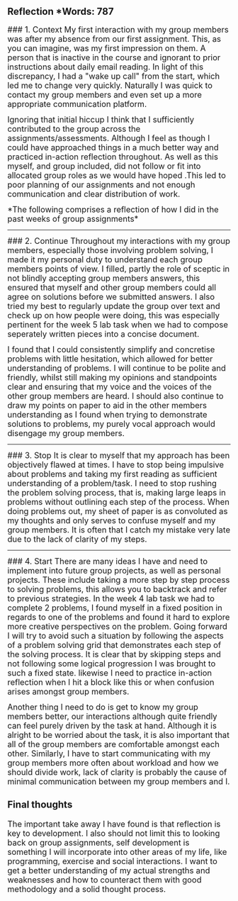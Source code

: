 ## __Reflection__  *Words: 787
<font size="4">
### 1. Context
</font>
<font size="4">
My first interaction with my group members was after my absence from our first assignment. This, as you can imagine, was my first impression on them. A person that is inactive in the 
course and ignorant to prior instructions about daily email reading. In light of this discrepancy, I had a "wake up call" from the start, which led me to change very quickly. 
Naturally I was quick to contact my group members and even set up a more appropriate communication platform.

Ignoring that initial hiccup I think that I sufficiently contributed to the group across the assignments/assessments. Although I feel as though I could have approached things in a much 
better way and practiced in-action reflection throughout. As well as this myself, and group included, did not follow or fit into allocated group roles as we would have hoped .This 
led to poor planning of our assignments and not enough communication and clear distribution of work.
</font>

<font size="4">
*The following comprises a reflection of how I did in the past weeks of group assignments* 
</font>

-----

<font size="4">
### 2. Continue
</font>
<font size="4">
Throughout my interactions with my group members, especially those involving problem solving, I made it my
personal duty to understand each group members points of view. I filled, partly the role of sceptic in not blindly accepting group members answers, this ensured that myself and other
group members could all agree on solutions before we submitted answers. I also tried my best to regularly update the group over text and check up on how people were doing, this was 
especially pertinent for the week 5 lab task when we had to compose seperately written pieces into a concise document. 

I found that I could consistently simplify and concretise problems with little hesitation, which allowed for better understanding of problems. I will continue to be polite and friendly, whilst still making my 
opinions and standpoints clear and ensuring that my voice and the voices of the other group members are heard. I should also continue to draw my points on paper to aid in the 
other members understanding as I found when trying to demonstrate solutions to problems, my purely vocal approach would disengage my group members.
</font>

-----

<font size="4">
### 3. Stop
</font>
<font size="4">
It is clear to myself that my approach has been objectively flawed at times. I have to stop being impulsive about problems and taking my first reading as sufficient understanding of 
a problem/task. I need to stop rushing the problem solving process, that is, making large leaps in problems without outlining each step of the process. When doing problems out, my
sheet of paper is as convoluted as my thoughts and only serves to confuse myself and my group members. It is often that I catch my mistake very late due to the lack of clarity of my
steps. 
</font>

-----

<font size="4">
### 4. Start
</font>
<font size="4">
There are many ideas I have and need to implement into future group projects, as well as personal projects. These include taking a more step by step process to solving problems, this 
allows you to backtrack and refer to previous strategies. In the week 4 lab task we had to complete 2 problems, I found myself in a fixed position in regards to one of the
problems and found it hard to explore more creative perspectives on the problem. Going forward I will try to avoid such a situation by following the aspects of  
a problem solving grid that demonstrates each step of the solving process. It is clear that by skipping steps and not following some logical progression I was brought to such a fixed state.
likewise I need to practice in-action reflection when I hit a block like this or when confusion arises amongst group members. 

Another thing I need to do is get to know my group members better, our interactions although quite friendly can feel purely driven by the task at hand. Although it is alright to be 
worried about the task, it is also important that all of the group members are comfortable amongst each other. Similarly, I have to start communicating with my group members more often
about workload and how we should divide work, lack of clarity is probably the cause of minimal communication between my group members and I.
</font>
<font size="4">
### Final thoughts
</font>
<font size="4">
The important take away I have found is that reflection is key to development. I also should not limit this to looking back on group assignments, self development is something I 
will incorporate into other areas of my life, like programming, exercise and social interactions. I want to get a better understanding of my actual strengths and weaknesses and 
how to counteract them with good methodology and a solid thought process. 
</font>
















